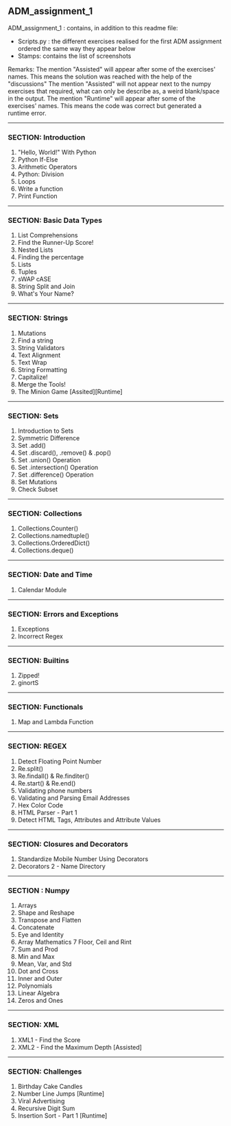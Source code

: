 ## ADM_assignment_1

ADM_assignment_1 : contains, in addition to this readme file:
- Scripts.py : the different exercises realised for the first ADM assignment ordered the same way they appear below
- Stamps: contains the list of screenshots


Remarks:
The mention "Assisted" will appear after some of the exercises' names. This means the solution was reached with the help of the "discussions"
The mention "Assisted" will not appear next to the numpy exercises that required, what can only be describe as, a weird blank/space in the output.
The mention "Runtime" will appear after some of the exercises' names. This means the code was correct but generated a runtime error.

---
### SECTION: Introduction
1. "Hello, World!" With Python
2. Python If-Else
3. Arithmetic Operators
4. Python: Division
5. Loops
6. Write a function
7. Print Function
---

### SECTION: Basic Data Types
1. List Comprehensions
2. Find the Runner-Up Score!
3. Nested Lists
4. Finding the percentage
5. Lists
6. Tuples
7. sWAP cASE
8. String Split and Join
9. What's Your Name?
---

### SECTION: Strings
1. Mutations
2. Find a string
3. String Validators
4. Text Alignment
5. Text Wrap
6. String Formatting
7. Capitalize!
8. Merge the Tools!
9. The Minion Game [Assited][Runtime]
---

### SECTION: Sets
1. Introduction to Sets
2. Symmetric Difference
3. Set .add()
4. Set .discard(), .remove() & .pop()
5. Set .union() Operation
6. Set .intersection() Operation
7. Set .difference() Operation
8. Set Mutations
9. Check Subset
---

### SECTION: Collections
1. Collections.Counter()
2. Collections.namedtuple()
3. Collections.OrderedDict()
4. Collections.deque()
---

### SECTION: Date and Time
1. Calendar Module
---

### SECTION: Errors and Exceptions
1. Exceptions        
2. Incorrect Regex 
---

### SECTION: Builtins
1. Zipped!
2. ginortS
---

### SECTION: Functionals
1. Map and Lambda Function
---

### SECTION: REGEX
1. Detect Floating Point Number
2. Re.split()
3. Re.findall() & Re.finditer()
4. Re.start() & Re.end()
5. Validating phone numbers
6. Validating and Parsing Email Addresses
7. Hex Color Code
8. HTML Parser - Part 1
9. Detect HTML Tags, Attributes and Attribute Values
---

### SECTION: Closures and Decorators
1. Standardize Mobile Number Using Decorators
2. Decorators 2 - Name Directory
---

### SECTION : Numpy
1. Arrays
2. Shape and Reshape
3. Transpose and Flatten
4. Concatenate
5. Eye and Identity
6. Array Mathematics
7 Floor, Ceil and Rint
8. Sum and Prod
9. Min and Max
10. Mean, Var, and Std
11. Dot and Cross
12. Inner and Outer
13. Polynomials
14. Linear Algebra
15. Zeros and Ones
---

### SECTION: XML
1. XML1 - Find the Score
2. XML2 - Find the Maximum Depth [Assisted]
---

### SECTION: Challenges
1. Birthday Cake Candles
2. Number Line Jumps [Runtime]
3. Viral Advertising
4. Recursive Digit Sum
5. Insertion Sort - Part 1 [Runtime]
